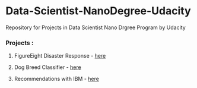 # Data-Scientist-NanoDegree-Udacity
Repository for Projects in Data Scientist Nano Drgree Program by Udacity

### Projects :

1. FigureEight Disaster Response - [here](https://github.com/arpank97/Data-Scientist-NanoDegree-Udacity/tree/master/FigureEight%20-%20Disaster%20Response)

2. Dog Breed Classifier - [here](https://github.com/arpank97/Data-Scientist-NanoDegree-Udacity/tree/master/Dog%20Breed%20Classifier)

3. Recommendations with IBM - [here](https://github.com/arpank97/Data-Scientist-NanoDegree-Udacity/tree/master/Recommendations%20with%20IBM)
